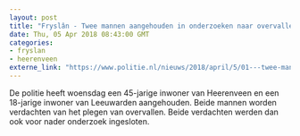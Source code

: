 ```yaml
---
layout: post
title: "Fryslân - Twee mannen aangehouden in onderzoeken naar overvallen"
date: Thu, 05 Apr 2018 08:43:00 GMT
categories: 
- fryslan 
- heerenveen 
externe_link: "https://www.politie.nl/nieuws/2018/april/5/01---twee-mannen-aangehouden-in-onderzoeken-naar-overvallen.html"
---
```


De politie heeft woensdag een 45-jarige inwoner van Heerenveen en een 18-jarige inwoner van Leeuwarden aangehouden. Beide mannen worden verdachten van het plegen van overvallen.  Beide verdachten werden dan ook voor nader onderzoek ingesloten.
